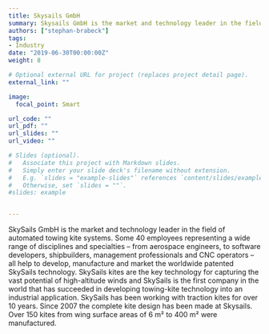 ```yaml
---
title: Skysails GmbH
summary: Skysails GmbH is the market and technology leader in the field of automated towing kite systems. Since 2001, the company has developed propulsion kites of up to 400 m² wing surface area for ship propulsion and energy production purposes.
authors: ["stephan-brabeck"]
tags:
- Industry
date: "2019-06-30T00:00:00Z"
weight: 8

# Optional external URL for project (replaces project detail page).
external_link: ""

image:
  focal_point: Smart

url_code: ""
url_pdf: ""
url_slides: ""
url_video: ""

# Slides (optional).
#   Associate this project with Markdown slides.
#   Simply enter your slide deck's filename without extension.
#   E.g. `slides = "example-slides"` references `content/slides/example-slides.md`.
#   Otherwise, set `slides = ""`.
#slides: example


---
```


SkySails GmbH is the market and technology leader in the field of automated towing kite systems. Some 40 employees representing a wide range of disciplines and specialties – from aerospace engineers, to software developers, shipbuilders, management professionals and CNC operators – all help to develop, manufacture and market the worldwide patented SkySails technology. SkySails kites are the key technology for capturing the vast potential of high-altitude winds and SkySails is the first company in the world that has succeeded in developing towing-kite technology into an industrial application. SkySails has been working with traction kites for over 10 years. Since 2007 the complete kite design has been made at Skysails. Over 150 kites from wing surface areas of 6 m² to 400 m² were manufactured.
